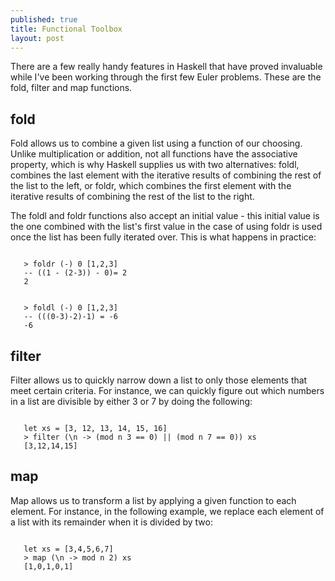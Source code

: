 ```yaml
---
published: true
title: Functional Toolbox
layout: post
---
```

There are a few really handy features in Haskell that have proved invaluable while I've been working through the first few Euler problems. These are the fold, filter and map functions.

## fold

Fold allows us to combine a given list using a function of our choosing. Unlike multiplication or addition, not all functions have the associative property, which is why Haskell supplies us with two alternatives: foldl, combines the last element with the iterative results of combining the rest of the list to the left, or foldr, which combines the first element with the iterative results of combining the rest of the list to the right. 

The foldl and foldr functions also accept an initial value - this initial value is the one combined with the list's first value in the case of using foldr is used once the list has been fully iterated over. This is what happens in practice:

```

   > foldr (-) 0 [1,2,3]
   -- ((1 - (2-3)) - 0)= 2
   2

```

```

   > foldl (-) 0 [1,2,3]
   -- (((0-3)-2)-1) = -6
   -6

```

## filter

Filter allows us to quickly narrow down a list to only those elements that meet certain criteria. For instance, we can quickly figure out which numbers in a list are divisible by either 3 or 7 by doing the following:

```

   let xs = [3, 12, 13, 14, 15, 16]
   > filter (\n -> (mod n 3 == 0) || (mod n 7 == 0)) xs
   [3,12,14,15]

```

## map

Map allows us to transform a list by applying a given function to each element. For instance, in the following example, we replace each element of a list with its remainder when it is divided by two:

```

   let xs = [3,4,5,6,7]
   > map (\n -> mod n 2) xs
   [1,0,1,0,1]

```